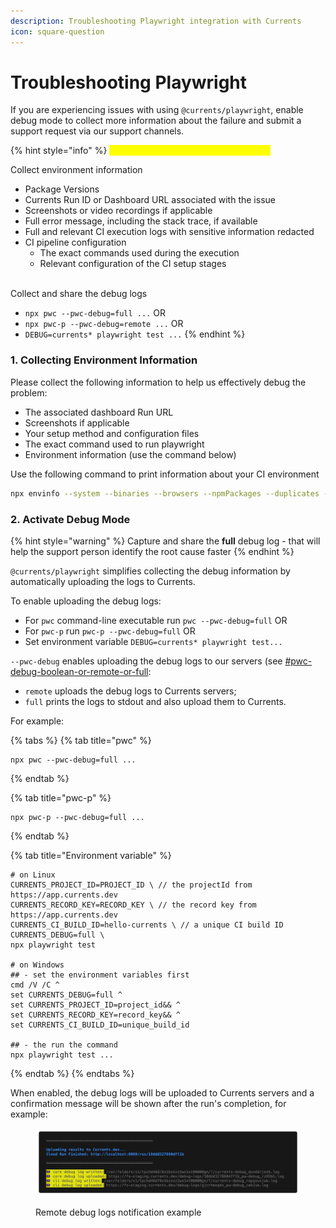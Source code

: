 ```yaml
---
description: Troubleshooting Playwright integration with Currents
icon: square-question
---
```


# Troubleshooting Playwright

If you are experiencing issues with using `@currents/playwright`,  enable debug mode to collect more information about the failure and submit a support request via our support channels.&#x20;

{% hint style="info" %}
<mark style="color:yellow;">**TL;DR share the following information**</mark>

Collect environment information



* Package Versions
* Currents Run ID or Dashboard URL associated with the issue
* Screenshots or video recordings if applicable
* Full error message, including the stack trace, if available
* Full and relevant CI execution logs with sensitive information redacted
* CI pipeline configuration
  * The exact commands used during the execution
  * Relevant configuration of the CI setup stages

\
Collect and share the debug logs

* `npx pwc --pwc-debug=full ...` OR
* `npx pwc-p --pwc-debug=remote ...` OR
* `DEBUG=currents* playwright test ...`
{% endhint %}

### 1. Collecting Environment Information

Please collect the following information to help us effectively debug the problem:

* The associated dashboard Run URL
* Screenshots if applicable
* Your setup method and configuration files
* The exact command used to run playwright
* Environment information (use the command below)

Use the following command to print information about your CI environment

```bash
npx envinfo --system --binaries --browsers --npmPackages --duplicates --npmGlobalPackages
```

### 2. Activate Debug Mode

{% hint style="warning" %}
Capture and share the **full** debug log - that will help the support person identify the root cause faster
{% endhint %}

`@currents/playwright` simplifies collecting the debug information by automatically uploading the logs to Currents.&#x20;

To enable uploading the debug logs:

* For `pwc` command-line executable run `pwc --pwc-debug=full` OR
* For `pwc-p` run `pwc-p --pwc-debug=full` OR
* Set environment variable `DEBUG=currents* playwright test...`



`--pwc-debug`  enables uploading the debug logs to our servers (see [#pwc-debug-boolean-or-remote-or-full](../../resources/reporters/currents-playwright/pwc-p-orchestration.md#pwc-debug-boolean-or-remote-or-full "mention"):

* `remote` uploads the debug logs to Currents servers;
* `full` prints the logs to stdout and also upload them to Currents.



For example:

{% tabs %}
{% tab title="pwc" %}
```
npx pwc --pwc-debug=full ... 
```
{% endtab %}

{% tab title="pwc-p" %}
```
npx pwc-p --pwc-debug=full ... 
```
{% endtab %}

{% tab title="Environment variable" %}
```
# on Linux
CURRENTS_PROJECT_ID=PROJECT_ID \ // the projectId from https://app.currents.dev
CURRENTS_RECORD_KEY=RECORD_KEY \ // the record key from https://app.currents.dev
CURRENTS_CI_BUILD_ID=hello-currents \ // a unique CI build ID
CURRENTS_DEBUG=full \
npx playwright test

# on Windows
## - set the environment variables first
cmd /V /C ^
set CURRENTS_DEBUG=full ^
set CURRENTS_PROJECT_ID=project_id&& ^
set CURRENTS_RECORD_KEY=record_key&& ^
set CURRENTS_CI_BUILD_ID=unique_build_id

## - the run the command
npx playwright test ...
```
{% endtab %}
{% endtabs %}

When enabled, the debug logs will be uploaded to Currents servers and a confirmation message will be shown after the run's completion, for example:

<figure><img src="../../.gitbook/assets/currents-2023-12-11-15.56.04@2x.png" alt=""><figcaption><p>Remote debug logs notification example</p></figcaption></figure>

